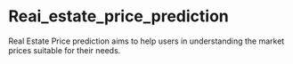 # Reai_estate_price_prediction
Real Estate Price prediction aims to help users in understanding the market prices suitable for their needs.
